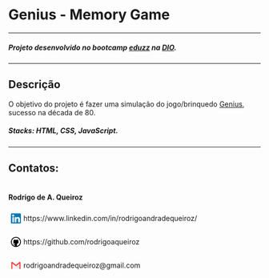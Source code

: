 # Genius - Memory Game

--- 

##### Projeto desenvolvido no bootcamp [eduzz](https://www.eduzz.com/) na [DIO](https://web.dio.me/home).

---
## Descrição 

O objetivo do projeto é fazer uma simulação do jogo/brinquedo [Genius](https://pt.wikipedia.org/wiki/Genius_(jogo)), sucesso na década de 80.

##### Stacks: HTML, CSS, JavaScript.
---
## Contatos:

<div style="display: flex; align-items: center; justify-content: space-between;">
  <div>
    <h4> Rodrigo de A. Queiroz </h4>
  <div style="display: flex; align-items: center;">
    <img src="./assets/img/linkedin-logo.png" alt="linkedin-logo" style="width:20px; padding: 5px"/>  https://www.linkedin.com/in/rodrigoandradequeiroz/
  </div>
  <br/>
  <div style="display: flex;align-items: center;">
    <img src="./assets/img/github-logo.png" alt="github-logo" style="width:20px; padding: 5px"/> https://github.com/rodrigoaqueiroz
  </div>
  <br/>
  <div style="display: flex;align-items: center;">
    <img src="./assets/img/email-logo.png"alt="email-logo" style= 'width:20px; padding: 5px'/></img>
    rodrigoandradequeiroz@gmail.com
  </div>
<br/>